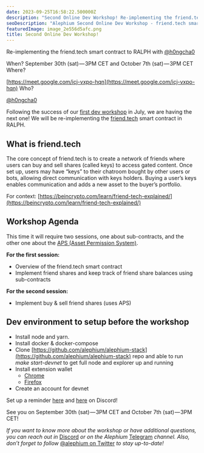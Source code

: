 ```yaml
---
date: 2023-09-25T16:58:22.500000Z
description: "Second Online Dev Workshop! Re-implementing the friend.tech smart contract to RALPH with @h0ngcha0, showcasing advanced smart contract development techniques."
seoDescription: "Alephium Second Online Dev Workshop - friend.tech smart contract RALPH implementation. Advanced smart contract development techniques with h0ngcha0."
featuredImage: image_2e556d5afc.png
title: Second Online Dev Workshop!
---
```


Re-implementing the friend.tech smart contract to RALPH with [@h0ngcha0](https://github.com/h0ngcha0)

When? September 30th (sat) — 3PM CET and October 7th (sat) — 3PM CET Where?

[https://meet.google.com/icj-vxpo-hqn](https://meet.google.com/icj-vxpo-hqn) Who?

[@h0ngcha0](https://github.com/h0ngcha0)

Following the success of our [first dev workshop](/news/post/first-developer-workshop-build-a-token-faucet-a6bb2aa7bf68) in July, we are having the next one! We will be re-implementing the [friend.tech](http://friend.tech) smart contract in RALPH.

## What is friend.tech

The core concept of friend.tech is to create a network of friends where users can buy and sell shares (called keys) to access gated content. Once set up, users may have “keys” to their chatroom bought by other users or bots, allowing direct communication with keys holders. Buying a user’s keys enables communication and adds a new asset to the buyer’s portfolio.

For context: [https://beincrypto.com/learn/friend-tech-explained/](https://beincrypto.com/learn/friend-tech-explained/)

## Workshop Agenda

This time it will require two sessions, one about sub-contracts, and the other one about the [APS (Asset Permission System)](/news/post/alephium-s-aps-eliminating-evm-token-approval-risks-5407e7e70a33).

**For the first session:**

- Overview of the friend.tech smart contract
- Implement friend shares and keep track of friend share balances using sub-contracts

**For the second session:**

- Implement buy & sell friend shares (uses APS)

## Dev environment to setup before the workshop

- Install node and yarn.
- Install docker & docker-compose
- Clone [https://github.com/alephium/alephium-stack](https://github.com/alephium/alephium-stack) repo and able to run _make start-devnet_ to get full node and explorer up and running
- Install extension wallet  
   - [Chrome](https://chrome.google.com/webstore/detail/alephium-extension-wallet/gdokollfhmnbfckbobkdbakhilldkhcj)  
   - [Firefox](https://addons.mozilla.org/en-US/firefox/addon/alephiumextensionwallet/)
- Create an account for devnet

Set up a reminder [here](https://discord.gg/2sKnh3mR?event=1155909824341606490) and [here](https://discord.gg/2sKnh3mR?event=1155910155012145223) on Discord!

See you on September 30th (sat) — 3PM CET and October 7th (sat) — 3PM CET!

_If you want to know more about the workshop or have additional questions, you can reach out in_ [Discord](/discord) _or on the Alephium_ [Telegram](https://t.me/alephiumgroup) _channel. Also, don’t forget to follow_ [@alephium on Twitter](https://twitter.com/alephium) _to stay up-to-date!_
